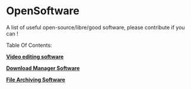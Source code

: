 # OpenSoftware
A list of useful open-source/libre/good software, please contribute if you can !

Table Of Contents:

[**Video editing software**](VideoEditors.md)

[**Download Manager Software**](DownloadManagers.md)

[**File Archiving Software**](FileArchivers.md)

